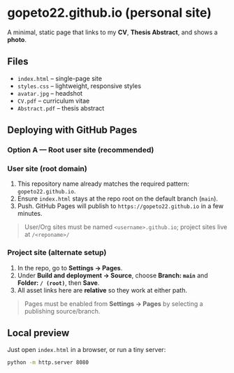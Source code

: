 # gopeto22.github.io (personal site)
A minimal, static page that links to my **CV**, **Thesis Abstract**, and shows a **photo**.

## Files
- `index.html` – single-page site
- `styles.css` – lightweight, responsive styles
- `avatar.jpg` – headshot
- `CV.pdf` – curriculum vitae
- `Abstract.pdf` – thesis abstract

## Deploying with GitHub Pages

### Option A — Root user site (recommended)
### User site (root domain)
1. This repository name already matches the required pattern: `gopeto22.github.io`.
2. Ensure `index.html` stays at the repo root on the default branch (`main`).
3. Push. GitHub Pages will publish to `https://gopeto22.github.io` in a few minutes.

> User/Org sites must be named `<username>.github.io`; project sites live at `/<reponame>/`

### Project site (alternate setup)
1. In the repo, go to **Settings → Pages**.
2. Under **Build and deployment → Source**, choose **Branch: `main`** and **Folder: `/ (root)`**, then **Save**.
3. All asset links here are **relative** so they work at either path.

> Pages must be enabled from **Settings → Pages** by selecting a publishing source/branch.

## Local preview
Just open `index.html` in a browser, or run a tiny server:
```bash
python -m http.server 8080
